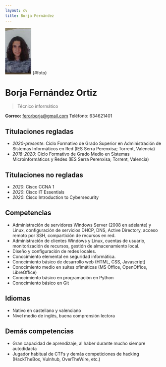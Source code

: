 ```yaml
---
layout: cv
title: Borja Fernández
---
```


![](./foto.jpg) {#foto}

# Borja Fernández Ortiz

> Técnico informático

<div id="webaddress">
  <b>Correo:</b> <a href='mailto://ferorborja@gmail.com'>ferorborja@gmail.com</a>
  Teléfono: 634621401
</div>

<!-- **Teléfono:** 634621401 -->

<!--
  ### Sobre mí
¡Hola! Soy Borja, estudiante de informática y gran aficionado a los ordenadores. Desde pequeño he estado delante de un ordenador, instalando Linux por primera vez a los 10 años, y aprendiendo a programar por mí mismo a los 15. Actualmente estoy estudiando ASIR, viniendo desde el grado medio.
-->

## Titulaciones regladas

-   _2020-presente_: Ciclo Formativo de Grado Superior en Administración de Sistemas Informáticos en Red (IES Serra Perenxisa; Torrent, Valencia)
-   _2018-2020_: Ciclo Formativo de Grado Medio en Sistemas Microinformáticos y Redes (IES Serra Perenxisa; Torrent, Valencia)

## Titulaciones no regladas

-   _2020_: Cisco CCNA 1
-   _2020_: Cisco IT Essentials
-   _2020_: Cisco Introduction to Cybersecurity

## Competencias

-   Administración de servidores Windows Server (2008 en adelante) y Linux, configuración de
    servicios DHCP, DNS, Active Directory, acceso remoto por SSH, compartición de recursos en red.
-   Administración de clientes Windows y Linux, cuentas de usuario, monitorización de recursos,
    gestión de almacenamiento local.
-   Diseño y configuración de redes locales.
-   Conocimiento elemental en seguridad informática.
-   Conocimiento básico de desarrollo web (HTML, CSS, Javascript)
-   Conocimiento medio en suites ofimáticas (MS Office, OpenOffice, LibreOffice)
-   Conocimiento básico en programación en Python
-   Conocimiento básico en Git

## Idiomas

-   Nativo en castellano y valenciano
-   Nivel medio de inglés, buena comprensión lectora

## Demás competencias

-   Gran capacidad de aprendizaje, al haber durante mucho siempre autodidacta
-   Jugador habitual de CTFs y demás competiciones de hacking (HackTheBox, Vulnhub, OverTheWire, etc.)
